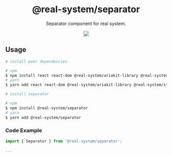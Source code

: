 <h1 align="center">@real-system/separator</h1>
<p align="center">Separator component for real system.</p>
<p align="center">
<a href="https://www.npmjs.com/package/@real-system/separator"><img src="https://badgen.net/npm/v/@real-system/separator?label=&icon=npm&color=blue" alt="npm version" height="18"/></a>
</p>

## Usage

```bash
# install peer dependencies

# npm
$ npm install react react-dom @real-system/ariakit-library @real-system/styling-library @real-system/theme-library @real-system/box-primitive
# yarn
$ yarn add react react-dom @real-system/ariakit-library @real-system/styling-library @real-system/theme-library @real-system/box-primitive

# install separator

# npm
$ npm install @real-system/separator
# yarn
$ yarn add @real-system/separator
```

### Code Example

```javascript
import { Separator } from '@real-system/separator';

...

```
